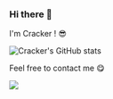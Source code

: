 ### Hi there 👋

I'm Cracker ! :sunglasses:

![Cracker's GitHub stats](https://github-readme-stats.vercel.app/api?username=Crackersssss)

Feel free to contact me :yum:

[<img src="https://img.shields.io/badge/email-tang.jielong%40qq.com-blue">](mailto:tang.jielong@qq.com)

